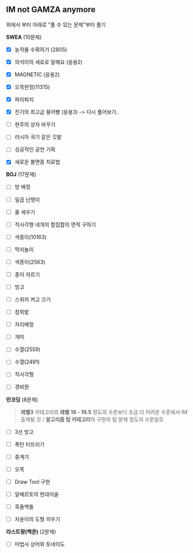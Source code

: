 ## IM not GAMZA anymore

위에서 부터 아래로 "풀 수 있는 문제"부터 풀기



**SWEA** (10문제)

- [x] 농작물 수확하기 (2805)
- [x] 의석이의 세로로 말해요 (응용2)
- [x] MAGNETIC (응용2)
- [x] 오목판정(11315)
- [x] 파리퇴치
- [x] 진기의 최고급 붕어빵 (응용3) -> 다시 풀어보기..
- [ ] 현주의 상자 바꾸기
- [ ] 러시아 국기 같은 깃발
- [ ] 성공적인 공연 기획
- [x] 새로운 불면증 치료법



**BOJ** (17문제)

- [ ] 방 배정
- [ ] 일곱 난쟁이
- [ ] 줄 세우기
- [ ] 직사각형 네개의 합집합의 면적 구하기
- [ ] 색종이(10163)
- [ ] 딱지놀이
- [ ] 색종이(2563)
- [ ] 종이 자르기
- [ ] 빙고
- [ ] 스위치 켜고 끄기
- [ ] 참외밭
- [ ] 자리배정
- [ ] 개미
- [ ] 수열(2559)
- [ ] 수열(2491)
- [ ] 직사각형
- [ ] 경비원



**민코딩** (8문제)

> **레벨3** 카테고리의 **레벨** **16 - 19.5** 정도의 수준보다 조금 더 어려운 수준에서 IM 출제될 것 / **알고리즘 탑 카테고리**의 구현의 탑 문제 정도의 수준일듯

- [ ] 3선 빙고
- [ ] 폭탄 터뜨리기
- [ ] 중계기
- [ ] 오목
- [ ] Draw Tool 구현
- [ ] 알베르토의 현대미술
- [ ] 흑돌백돌
- [ ] 차윤이의 도형 끼우기



**라스트팡(백준)**  (2문제)

- [ ] 마법사 상어와 토네이도
